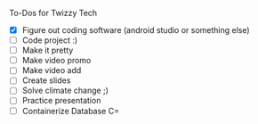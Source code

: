 To-Dos for Twizzy Tech

- [x] Figure out coding software (android studio or something else)
- [ ] Code project :)
- [ ] Make it pretty
- [ ] Make video promo
- [ ] Make video add
- [ ] Create slides
- [ ] Solve climate change ;)
- [ ] Practice presentation
- [ ] Containerize Database C=
